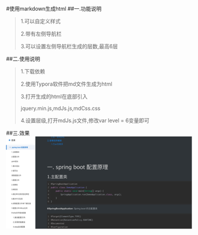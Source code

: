 #使用markdown生成html
##一.功能说明
>1.可以自定义样式
>
>2.带有左侧导航栏
>
>3.可以设置左侧导航栏生成的层数,最高6层

##二.使用说明
>1.下载依赖
>
>2.使用Typora软件把md文件生成为html
>
>3.打开生成的html在底部引入
>
>jquery.min.js,mdJs.js,mdCss.css
>
>4.设置层级,打开mdJs.js文件,修改var level = 6变量即可
>
##三.效果
![效果图](https://github.com/xindong888/markdownToHtml/blob/master/demo.png?raw=true)
